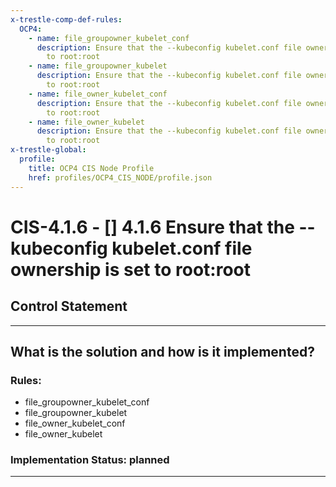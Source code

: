 ```yaml
---
x-trestle-comp-def-rules:
  OCP4:
    - name: file_groupowner_kubelet_conf
      description: Ensure that the --kubeconfig kubelet.conf file ownership is set
        to root:root
    - name: file_groupowner_kubelet
      description: Ensure that the --kubeconfig kubelet.conf file ownership is set
        to root:root
    - name: file_owner_kubelet_conf
      description: Ensure that the --kubeconfig kubelet.conf file ownership is set
        to root:root
    - name: file_owner_kubelet
      description: Ensure that the --kubeconfig kubelet.conf file ownership is set
        to root:root
x-trestle-global:
  profile:
    title: OCP4 CIS Node Profile
    href: profiles/OCP4_CIS_NODE/profile.json
---
```


# CIS-4.1.6 - \[\] 4.1.6 Ensure that the --kubeconfig kubelet.conf file ownership is set to root:root

## Control Statement

______________________________________________________________________

## What is the solution and how is it implemented?

<!-- For implementation status enter one of: implemented, partial, planned, alternative, not-applicable -->

<!-- Note that the list of rules under ### Rules: is read-only and changes will not be captured after assembly to JSON -->

<!-- Add control implementation description here for control: CIS-4.1.6 -->

### Rules:

  - file_groupowner_kubelet_conf
  - file_groupowner_kubelet
  - file_owner_kubelet_conf
  - file_owner_kubelet

### Implementation Status: planned

______________________________________________________________________
